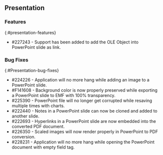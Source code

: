 ## Presentation

### Features
{:#presentation-features}

* \#227243 - Support has been added to add the OLE Object into PowerPoint slide as link.

### Bug Fixes
{:#Presentation-bug-fixes}

* \#224226 - Application will no more hang while adding an image to a PowerPoint slide.
* \#F141608 - Background color is now properly preserved while exporting a PowerPoint slide to EMF with 100% transparency.
* \#225390 - PowerPoint file will no longer get corrupted while resaving multiple times with charts.
* \#222440 - Notes in a PowerPoint slide can now be cloned and added to another slide.
* \#222693 - Hyperlinks in a PowerPoint slide are now embedded into the converted PDF document.
* \#226350 - Scaled images will now render properly in PowerPoint to PDF conversion.
* \#228231 - Application will no more hang while opening the PowerPoint document with empty field tag.
